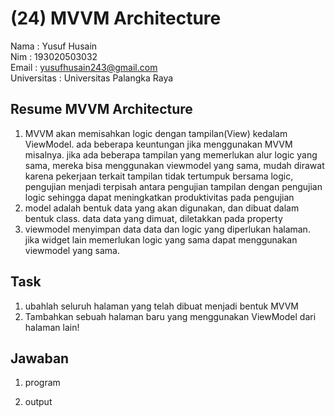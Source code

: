 # (24) MVVM Architecture

Nama : Yusuf Husain <br>
Nim : 193020503032 <br>
Email : yusufhusain243@gmail.com <br>
Universitas : Universitas Palangka Raya

## Resume MVVM Architecture

1. MVVM akan memisahkan logic dengan tampilan(View) kedalam ViewModel. ada beberapa keuntungan jika menggunakan MVVM misalnya. jika ada beberapa tampilan yang memerlukan alur logic yang sama, mereka bisa menggunakan viewmodel yang sama, mudah dirawat karena pekerjaan terkait tampilan tidak tertumpuk bersama logic, pengujian menjadi terpisah antara pengujian tampilan dengan pengujian logic sehingga dapat meningkatkan produktivitas pada pengujian
2. model adalah bentuk data yang akan digunakan, dan dibuat dalam bentuk class. data data yang dimuat, diletakkan pada property
3. viewmodel menyimpan data data dan logic yang diperlukan halaman. jika widget lain memerlukan logic yang sama dapat menggunakan viewmodel yang sama.

## Task
1. ubahlah seluruh halaman yang telah dibuat menjadi bentuk MVVM
2. Tambahkan sebuah halaman baru yang menggunakan ViewModel dari halaman lain!
## Jawaban
1. program

2. output


